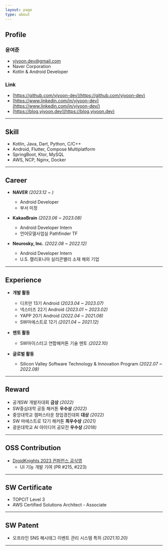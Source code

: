 ```yaml
---
layout: page
type: about
---
```


## Profile

### 윤여준
- yjyoon.dev@gmail.com
- Naver Corporation
- Kotlin & Android Developer

### Link
- [https://github.com/yjyoon-dev](https://github.com/yjyoon-dev)
- [https://www.linkedin.com/in/yjyoon-dev](https://www.linkedin.com/in/yjyoon-dev/)
- [https://blog.yjyoon.dev](https://blog.yjyoon.dev)

---

## Skill

- Kotlin, Java, Dart, Python, C/C++
- Android, Flutter, Compose Multiplatform
- SpringBoot, Ktor, MySQL
- AWS, NCP, Nginx, Docker

---

## Career

- **NAVER** *(2023.12 ~ )*
  - Android Developer
  - 부서 미정

- **KakaoBrain** *(2023.06 ~ 2023.08)*
  - Android Developer Intern
  - 언어모델사업실 Pathfinder TF

- **Neurosky, Inc.** *(2022.08 ~ 2022.12)*
  - Android Developer Intern
  - U.S. 캘리포니아 실리콘밸리 소재 해외 기업
  
---

## Experience

- **개발 활동**
  - 디프만 13기 Android *(2023.04 ~ 2023.07)*
  - 넥스터즈 22기 Android *(2023.01 ~ 2023.02)*
  - YAPP 20기 Android *(2022.04 ~ 2021.08)*
  - SW마에스트로 12기 *(2021.04 ~ 2021.12)*

- **멘토 활동**
   - SW마이스터고 연합해커톤 기술 멘토 *(2022.10)*

- **글로벌 활동**
   - Silicon Valley Software Technology & Innovation Program *(2022.07 ~ 2022.08)*

---

## Reward

- 공개SW 개발자대회 **금상** *(2022)*
- SW중심대학 공동 해커톤 **우수상** *(2022)*
- 중앙대학교 캠퍼스타운 창업경진대회 **대상** *(2022)*
- SW 마에스트로 12기 해커톤 **최우수상** *(2021)*
- 광운대학교 AI 아이디어 공모전 **우수상** *(2018)*

---

## OSS Contribution

- [DroidKnights 2023 컨퍼런스 공식앱](https://github.com/droidknights/DroidKnights2023_App)
  - UI 기능 개발 기여 (PR #215, #223)

---

## SW Certificate

- TOPCIT Level 3
- AWS Certified Solutions Architect - Associate

---

## SW Patent

- 오프라인 SNS 해시태그 이벤트 관리 시스템 특허 *(2021.10.20)*

---

